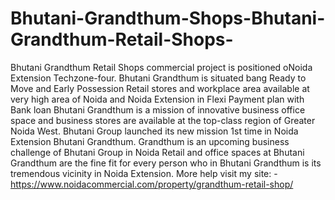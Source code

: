 # Bhutani-Grandthum-Shops-Bhutani-Grandthum-Retail-Shops-
Bhutani Grandthum Retail Shops commercial project is positioned oNoida Extension Techzone-four. Bhutani Grandthum is situated bang Ready to Move and Early Possession Retail stores and workplace area available at very high area of Noida and Noida Extension in Flexi Payment plan with Bank loan Bhutani Grandthum is a mission of innovative business office space and business stores are available at the top-class region of Greater Noida West. Bhutani Group launched its new mission 1st time in Noida Extension Bhutani Grandthum. Grandthum is an upcoming business challenge of Bhutani Group in Noida Retail and office spaces at Bhutani Grandthum are the fine fit for every person who in Bhutani Grandthum is its tremendous vicinity in Noida Extension. More help visit my site: - https://www.noidacommercial.com/property/grandthum-retail-shop/ 
